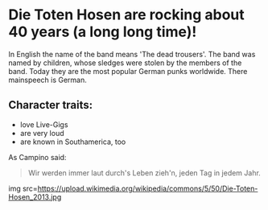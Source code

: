 # Die Toten Hosen are rocking about 40 years (a long long time)!
In English the name of the band means 'The dead trousers'. The band was named by children, whose sledges were stolen by the members of the band. Today they are the most popular German punks worldwide. There mainspeech is German.
## Character traits:
* love Live-Gigs
* are very loud
* are known in Southamerica, too

As Campino said:

> Wir werden immer laut durch's
> Leben zieh'n, jeden Tag in
> jedem Jahr.

img src=https://upload.wikimedia.org/wikipedia/commons/5/50/Die-Toten-Hosen_2013.jpg
